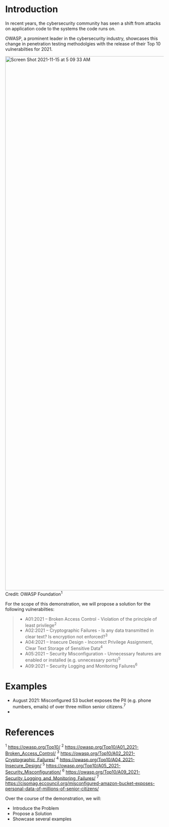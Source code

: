 # Introduction
In recent years, the cybersecurity community has seen a shift from attacks on application code to the systems the code runs on. 

OWASP, a prominent leader in the cybersecurity industry, showcases this change in penetration testing methodolgies with the release of their Top 10 vulnerabilties for 2021. 

<img width="1694" alt="Screen Shot 2021-11-15 at 5 09 33 AM" src="https://user-images.githubusercontent.com/34544005/141763078-f1012189-f267-4fde-b70a-d8a3530616fc.png">
Credit: OWASP Foundation<sup>1</sup>



For the scope of this demonstration, we will propose a solution for the following vulnerabilties:

> - A01:2021 – Broken Access Control - Violation of the principle of least privilege<sup>2</sup>
> - A02:2021 – Cryptographic Failures - Is any data transmitted in clear text? Is encryption not enforced?<sup>3</sup>
> - A04:2021 – Insecure Design -  Incorrect Privilege Assignment, Clear Text Storage of Sensitive Data<sup>4</sup>
> - A05:2021 – Security Misconfiguration - Unnecessary features are enabled or installed (e.g. unnecessary ports)<sup>5</sup>
>- A09:2021 – Security Logging and Monitoring Failures<sup>6</sup>


# Examples

- August 2021: Misconfigured S3 bucket exposes the PII (e.g. phone numbers, emails) of over three million senior citizens.<sup>7</sup>
- 


# References
<sup>1</sup> https://owasp.org/Top10/
<sup>2</sup> https://owasp.org/Top10/A01_2021-Broken_Access_Control/
<sup>3</sup> https://owasp.org/Top10/A02_2021-Cryptographic_Failures/
<sup>4</sup> https://owasp.org/Top10/A04_2021-Insecure_Design/
<sup>5</sup> https://owasp.org/Top10/A05_2021-Security_Misconfiguration/
<sup>6</sup> https://owasp.org/Top10/A09_2021-Security_Logging_and_Monitoring_Failures/
<sup>7</sup> https://cisomag.eccouncil.org/misconfigured-amazon-bucket-exposes-personal-data-of-millions-of-senior-citizens/


Over the course of the demonstration, we will:
- Introduce the Problem
- Propose a Solution
- Showcase several examples

